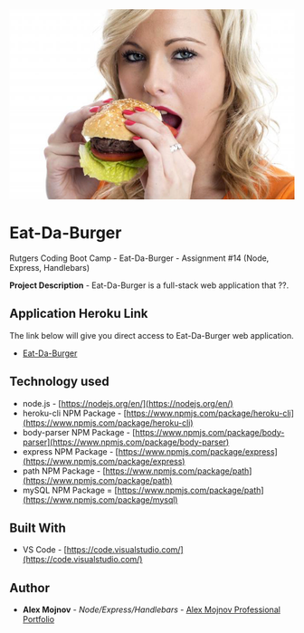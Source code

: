 <div align="center">
<img src="https://github.com/alexmojnov74/burger/blob/master/public/assets/img/background.jpg" alt="logo"></img>
</div>

# Eat-Da-Burger
Rutgers Coding Boot Camp - Eat-Da-Burger - Assignment #14 (Node, Express, Handlebars)
 <p></p>
 
**Project Description** - Eat-Da-Burger is a full-stack web application that ??.

## Application Heroku Link
The link below will give you direct access to Eat-Da-Burger web application.

* [Eat-Da-Burger](https://uncbc-eatdaburger.herokuapp.com/)

## Technology used
- node.js - [https://nodejs.org/en/](https://nodejs.org/en/)
- heroku-cli NPM Package - [https://www.npmjs.com/package/heroku-cli](https://www.npmjs.com/package/heroku-cli)
- body-parser NPM Package - [https://www.npmjs.com/package/body-parser](https://www.npmjs.com/package/body-parser)
- express NPM Package - [https://www.npmjs.com/package/express](https://www.npmjs.com/package/express)
- path NPM Package - [https://www.npmjs.com/package/path](https://www.npmjs.com/package/path)
- mySQL NPM Package = [https://www.npmjs.com/package/path](https://www.npmjs.com/package/mysql)

## Built With

* VS Code - [https://code.visualstudio.com/](https://code.visualstudio.com/)

## Author

* **Alex Mojnov** - *Node/Express/Handlebars* - [Alex Mojnov Professional Portfolio](https://www.alexmojnov.com)
